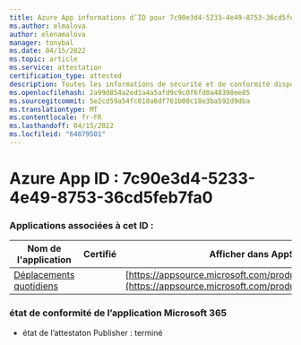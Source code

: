 ```yaml
---
title: Azure App informations d’ID pour 7c90e3d4-5233-4e49-8753-36cd5feb7fa0
ms.author: elmalova
author: elenamalova
manager: tonybal
ms.date: 04/15/2022
ms.topic: article
ms.service: attestation
certification_type: attested
description: Toutes les informations de sécurité et de conformité disponibles pour 7c90e3d4-5233-4e49-8753-36cd5feb7fa0.
ms.openlocfilehash: 2a99d854a2ed1a4a5afd9c9c0f6fd0a48398ee85
ms.sourcegitcommit: 5e2cd59a54fc018a6df761b00c18e3ba592d9dba
ms.translationtype: MT
ms.contentlocale: fr-FR
ms.lasthandoff: 04/15/2022
ms.locfileid: "64879501"
---
```

# <a name="azure-app-id-7c90e3d4-5233-4e49-8753-36cd5feb7fa0"></a>Azure App ID : 7c90e3d4-5233-4e49-8753-36cd5feb7fa0


### <a name="apps-associated-with-this-id"></a>Applications associées à cet ID :
| **Nom de l'application** | **Certifié** | **Afficher dans AppSource** |
|--------------|---------------|-----------------------|
| [Déplacements quotidiens](../forward/WA200003325.md) |  | [https://appsource.microsoft.com/product/office/WA200003325](https://appsource.microsoft.com/product/office/WA200003325) |

### <a name="microsoft-365-app-compliance-status"></a>état de conformité de l’application Microsoft 365
- état de l’attestaton Publisher : terminé
